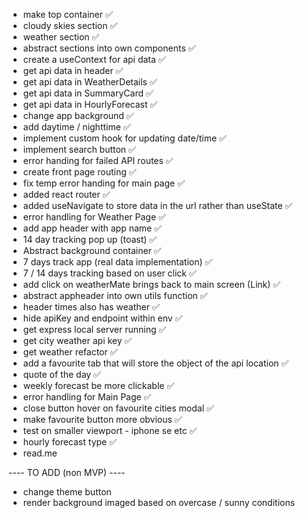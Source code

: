 - make top container ✅
- cloudy skies section ✅
- weather section ✅
- abstract sections into own components ✅
- create a useContext for api data ✅
- get api data in header ✅
- get api data in WeatherDetails ✅
- get api data in SummaryCard ✅
- get api data in HourlyForecast ✅
- change app background ✅
- add daytime / nighttime ✅
- implement custom hook for updating date/time ✅
- implement search button ✅
- error handing for failed API routes ✅
- create front page routing ✅
- fix temp error handing for main page ✅
- added react router ✅
- added useNavigate to store data in the url rather than useState ✅
- error handling for Weather Page ✅
- add app header with app name ✅
- 14 day tracking pop up (toast) ✅
- Abstract background container ✅
- 7 days track app (real data implementation) ✅
- 7 / 14 days tracking based on user click ✅
- add click on weatherMate brings back to main screen (Link) ✅
- abstract appheader into own utils function ✅
- header times also has weather ✅
- hide apiKey and endpoint within env ✅
- get express local server running ✅
- get city weather api key ✅
- get weather refactor ✅
- add a favourite tab that will store the object of the api location ✅
- quote of the day ✅
- weekly forecast be more clickable ✅
- error handling for Main Page ✅
- close button hover on favourite cities modal ✅
- make favourite button more obvious ✅
- test on smaller viewport - iphone se etc ✅
- hourly forecast type ✅
- read.me

---- TO ADD (non MVP) ----

- change theme button
- render background imaged based on overcase / sunny conditions
